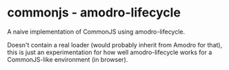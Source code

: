 # commonjs - amodro-lifecycle

A naive implementation of CommonJS using amodro-lifecycle.

Doesn't contain a real loader (would probably inherit from Amodro for that), this is just an experimentation for how well amodro-lifecycle works for a CommonJS-like environment (in browser).
